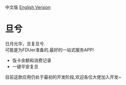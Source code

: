 中文版 [English Version](README_EN.md)
# 旦兮
日月光华，旦复旦兮.  
可能是为FDUer准备的,最好的一站式服务APP!  

- 饭卡余额和消费记录
- 一键平安复旦

目前这款应用仍处于最初的开发阶段,欢迎各位大佬加入开发~
